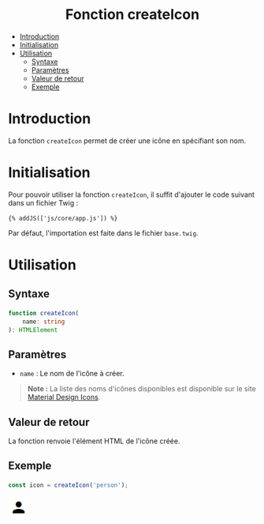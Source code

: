 <center><h1>Fonction createIcon</h1></center>

- [Introduction](#introduction)
- [Initialisation](#initialisation)
- [Utilisation](#utilisation)
  - [Syntaxe](#syntaxe)
  - [Paramètres](#paramètres)
  - [Valeur de retour](#valeur-de-retour)
  - [Exemple](#exemple)

# Introduction

La fonction `createIcon` permet de créer une icône en spécifiant son nom.

# Initialisation

Pour pouvoir utiliser la fonction `createIcon`, il suffit d'ajouter le code suivant dans un fichier Twig :

```twig
{% addJS(['js/core/app.js']) %}
```

Par défaut, l'importation est faite dans le fichier `base.twig`.

# Utilisation

## Syntaxe

```typescript
function createIcon(
    name: string
): HTMLElement
```

## Paramètres

- `name` : Le nom de l'icône à créer.

> **Note :** La liste des noms d'icônes disponibles est disponible sur le site [Material Design Icons](https://fonts.google.com/icons).

## Valeur de retour

La fonction renvoie l'élément HTML de l'icône créée.

## Exemple

```typescript
const icon = createIcon('person');
```

![](.assets/icon.png)
